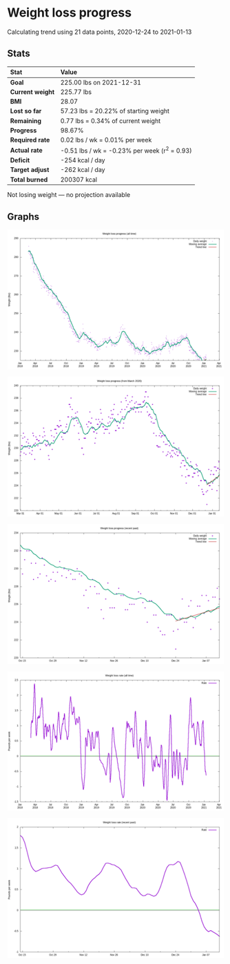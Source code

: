 # Weight loss progress

Calculating trend using 21 data points, 2020-12-24 to 2021-01-13

## Stats

Stat|Value
:-|:-
**Goal**|225.00 lbs on 2021-12-31
**Current weight**|225.77 lbs
**BMI**|28.07
**Lost so far**|57.23 lbs = 20.22% of starting weight
**Remaining**|0.77 lbs =  0.34% of current  weight
**Progress**|98.67%
**Required rate**|0.02 lbs / wk = 0.01% per week
**Actual rate**|-0.51 lbs / wk = -0.23% per week  (r<sup>2</sup> = 0.93)
**Deficit**|-254 kcal / day
**Target adjust**|-262 kcal / day
**Total burned**|200307 kcal

Not losing weight &mdash; no projection available

## Graphs

![](weight-graph-alltime.png)

![](weight-graph-covid.png)

![](weight-graph-recent.png)

![](rate-graph-alltime.png)

![](rate-graph-recent.png)
